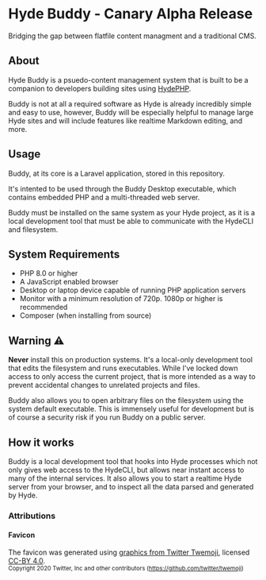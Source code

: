# Hyde Buddy - Canary Alpha Release

<p class="lead">
Bridging the gap between flatfile content managment and a traditional CMS.
</p>

## About

Hyde Buddy is a psuedo-content management system that is built to be a companion to
developers building sites using [HydePHP](https://hydephp.github.io/).

Buddy is not at all a required software as Hyde is already incredibly simple and easy to use,
however, Buddy will be especially helpful to manage large Hyde sites and will include
features like realtime Markdown editing, and more.

## Usage

Buddy, at its core is a Laravel application, stored in this repository.

It's intented to be used through the Buddy Desktop executable, which contains embedded PHP and a multi-threaded web server.

Buddy must be installed on the same system as your Hyde project, as it is
a local development tool that must be able to communicate with the HydeCLI and filesystem. 

## System Requirements

- PHP 8.0 or higher
- A JavaScript enabled browser
- Desktop or laptop device capable of running PHP application servers
- Monitor with a minimum resolution of 720p. 1080p or higher is recommended
- Composer (when installing from source)

## Warning ⚠

**Never** install this on production systems. It's a local-only development tool
that edits the filesystem and runs executables. While I've locked down access
to only access the current project, that is more intended as a way to prevent
accidental changes to unrelated projects and files.

Buddy also allows you to open arbitrary files on the filesystem using the system default executable.
This is immensely useful for development but is of course a security risk if you run Buddy on a public server.
<!-- 
## Known Issues

**"Application stalls when opening a file in the editor"**
If running Buddy with Artisan Serve, some actions like running executables will cause the main process to stall.
To fix this, run Buddy through the executable which contains a web server capable of running multiple processes.
 -->

<!-- 
## Roadmap
* [ ] Add realtime Markdown editing
* [ ] Add form to create blog posts
* [ ] Add configuration options to save and change settings such as site label, HydeRC URI, preferences, etc. Can be stored in a JSON file.
* [ ] One-click install to create new Hyde sites?
* [ ] Make it easy to switch between sites/projects
* [ ] Add documentation
* [ ] Add tests
* [ ] Create the executables
 -->
## How it works

Buddy is a local development tool that hooks into Hyde processes which not only
gives web access to the HydeCLI, but allows near instant access to many of the
internal services. It also allows you to start a realtime Hyde server from
your browser, and to inspect all the data parsed and generated by Hyde.

### Attributions
<!-- 
#### Frontend
Frontend built with [Argon Dashboard 2](https://www.creative-tim.com/product/argon-dashboard), licensed MIT.

#### Icons
Icons by [Google Material Design](https://fonts.google.com/icons?selected=Material+Icons), licensed Apache 2.0.
 -->
#### Favicon

The favicon was generated using [graphics from Twitter Twemoji](https://github.com/twitter/twemoji/blob/master/assets/svg/1f436.svg), licensed [CC-BY 4.0](https://creativecommons.org/licenses/by/4.0/). <br>
<small>Copyright 2020 Twitter, Inc and other contributors (https://github.com/twitter/twemoji)</small>
